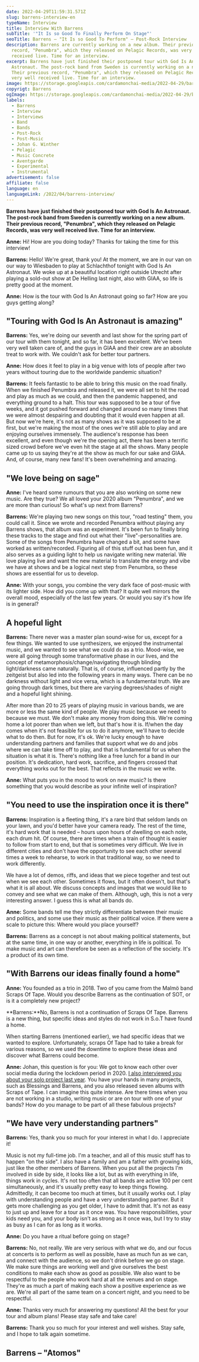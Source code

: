 ```yaml
---
date: 2022-04-29T11:59:31.571Z
slug: barrens-interview-en
typeName: Interview
title: Interview With Barrens
subTitle: '"It Is so Good To Finally Perform On Stage"'
seoTitle: Barrens – "It Is so Good To Perform" – Post-Rock Interview
description: Barrens are currently working on a new album. Their previous
  record, "Penumbra", which they released on Pelagic Records, was very well
  received live. Time for an interview.
excerpt: Barrens have just finished their postponed tour with God Is An
  Astronaut. The post-rock band from Sweden is currently working on a new album.
  Their previous record, "Penumbra", which they released on Pelagic Records, was
  very well received live. Time for an interview.
image: https://storage.googleapis.com/cardamonchai-media/2022-04-29/barrens-interview-jpg-imagine-080808_000000_1024_768/640.webp
copyrigt: Barrens
ogImage: https://storage.googleapis.com/cardamonchai-media/2022-04-29/barrens-interview-fb-jpg-imagine-080808_000000_1200_628/640.webp
labels:
  - Barrens
  - Interview
  - Interviews
  - Band
  - Bands
  - Post-Rock
  - Post-Music
  - Johan G. Winther
  - Pelagic
  - Music Concrete
  - Aventgarde
  - Experimental
  - Instrumental
advertisement: false
affiliate: false
language: en
languageLink: /2022/04/barrens-interview/
---
```

**Barrens have just finished their postponed tour with God Is An Astronaut. The post-rock band from Sweden is currently working on a new album. Their previous record, "Penumbra", which they released on Pelagic Records, was very well received live. Time for an interview.**

**Anne:** Hi! How are you doing today? Thanks for taking the time for this interview!

**Barrens:** Hello! We're great, thank you! At the moment, we are in our van on our way to Wiesbaden to play at Schlachthof tonight with God Is An Astronaut. We woke up at a beautiful location right outside Utrecht after playing a sold-out show at De Helling last night, also with GIAA, so life is pretty good at the moment.

**Anne:** How is the tour with God Is An Astronaut going so far? How are you guys getting along?

## "Touring with God Is An Astronaut is amazing"

**Barrens:** Yes, we're doing our seventh and last show for the spring part of our tour with them tonight, and so far, it has been excellent. We've been very well taken care of, and the guys in GIAA and their crew are an absolute treat to work with. We couldn't ask for better tour partners.

**Anne:** How does it feel to play in a big venue with lots of people after two years without touring due to the worldwide pandemic situation?

**Barrens:** It feels fantastic to be able to bring this music on the road finally. When we finished Penumbra and released it, we were all set to hit the road and play as much as we could, and then the pandemic happened, and everything ground to a halt. This tour was supposed to be a tour of five weeks, and it got pushed forward and changed around so many times that we were almost despairing and doubting that it would even happen at all. But now we're here, it's not as many shows as it was supposed to be at first, but we're making the most of the ones we're still able to play and are enjoying ourselves immensely. The audience's response has been excellent, and even though we're the opening act, there has been a terrific sized crowd before we've even hit the stage at all the shows. Many people came up to us saying they're at the show as much for our sake and GIAA. And, of course, many new fans! It's been overwhelming and amazing.

## "We love being on sage"

**Anne:** I've heard some rumours that you are also working on some new music. Are they true? We all loved your 2020 album "Penumbra", and we are more than curious! So what's up next from Barrens?

**Barrens:** We're playing two new songs on this tour, "road testing" them, you could call it. Since we wrote and recorded Penumbra without playing any Barrens shows, that album was an experiment. It's been fun to finally bring these tracks to the stage and find out what their "live"-personalities are. Some of the songs from Penumbra have changed a bit, and some have worked as written/recorded. Figuring all of this stuff out has been fun, and it also serves as a guiding light to help us navigate writing new material. We love playing live and want the new material to translate the energy and vibe we have at shows and be a logical next step from Penumbra, so these shows are essential for us to develop.

**Anne:** With your songs, you combine the very dark face of post-music with its lighter side. How did you come up with that? It quite well mirrors the overall mood, especially of the last few years. Or would you say it's how life is in general?

## A hopeful light

**Barrens:** There never was a master plan sound-wise for us, except for a few things. We wanted to use synthesizers, we enjoyed the instrumental music, and we wanted to see what we could do as a trio. Mood-wise, we were all going through some transformative phase in our lives, and the concept of metamorphosis/change/navigating through blinding light/darkness came naturally. That is, of course, influenced partly by the zeitgeist but also led into the following years in many ways. There can be no darkness without light and vice versa, which is a fundamental truth. We are going through dark times, but there are varying degrees/shades of night and a hopeful light shining. 

After more than 20 to 25 years of playing music in various bands, we are more or less the same kind of people. We play music because we need to because we must. We don't make any money from doing this. We're coming home a lot poorer than when we left, but that's how it is. If/when the day comes when it's not feasible for us to do it anymore, we'll have to decide what to do then. But for now, it's ok. We're lucky enough to have understanding partners and families that support what we do and jobs where we can take time off to play, and that is fundamental for us when the situation is what it is. There's nothing like a free lunch for a band in our position. It's dedication, hard work, sacrifice, and fingers crossed that everything works out for the best. That reflects in the music we write.

**Anne:** What puts you in the mood to work on new music? Is there something that you would describe as your infinite well of inspiration?

## "You need to use the inspiration once it is there"

**Barrens:**  Inspiration is a fleeting thing, it's a rare bird that seldom lands on your lawn, and you'd better have your camera ready. The rest of the time, it's hard work that is needed – hours upon hours of dwelling on each note, each drum hit. Of course, there are times when a train of thought is easier to follow from start to end, but that is sometimes very difficult. We live in different cities and don't have the opportunity to see each other several times a week to rehearse, to work in that traditional way, so we need to work differently. 

We have a lot of demos, riffs, and ideas that we piece together and test out when we see each other. Sometimes it flows, but it often doesn't, but that's what it is all about. We discuss concepts and images that we would like to convey and see what we can make of them. Although, ugh, this is not a very interesting answer. I guess this is what all bands do. 

**Anne:** Some bands tell me they strictly differentiate between their music and politics, and some use their music as their political voice. If there were a scale to picture this: Where would you place yourself?

**Barrens:** Barrens as a concept is not about making political statements, but at the same time, in one way or another, everything in life is political. To make music and art can therefore be seen as a reflection of the society. It's a product of its own time. 

## "With Barrens our ideas finally found a home"

**Anne:** You founded as a trio in 2018. Two of you came from the Malmö band Scraps Of Tape. Would you describe Barrens as the continuation of SOT, or is it a completely new project?

**Barrens:**No, Barrens is not a continuation of Scraps Of Tape. Barrens is a new thing, but specific ideas and styles do not work in S.o.T have found a home. 

When starting Barrens (mentioned earlier), we had specific ideas that we wanted to explore. Unfortunately, scraps Of Tape had to take a break for various reasons, so we used the downtime to explore these ideas and discover what Barrens could become. 

**Anne:** Johan, this question is for you: We got to know each other over social media during the lockdown period in 2020. [I also interviewed you about your solo project last year](/2021/03/johan-g-winther-interview-en/). You have your hands in many projects, such as Blessings and Barrens, and you also released seven albums with Scraps of Tape. I can imagine this quite intense. Are there times when you are not working in a studio, writing music or are on tour with one of your bands? How do you manage to be part of all these fabulous projects?

## "We have very understanding partners"

**Barrens:**  Yes, thank you so much for your interest in what I do. I appreciate it!

Music is not my full-time job. I'm a teacher, and all of this music stuff has to happen "on the side". I also have a family and am a father with growing kids, just like the other members of Barrens. When you put all the projects I'm involved in side by side, it looks like a lot, but as with everything in life, things work in cycles. It's not too often that all bands are active 100 per cent simultaneously, and it's usually pretty easy to keep things flowing. Admittedly, it can become too much at times, but it usually works out. I play with understanding people and have a very understanding partner. But it gets more challenging as you get older, I have to admit that. It's not as easy to just up and leave for a tour as it once was. You have responsibilities, your kids need you, and your body isn't as strong as it once was, but I try to stay as busy as I can for as long as it works.

**Anne:** Do you have a ritual before going on stage?

**Barrens:** No, not really. We are very serious with what we do, and our focus at concerts is to perform as well as possible, have as much fun as we can, and connect with the audience, so we don't drink before we go on stage. We make sure things are working well and give ourselves the best conditions to make each show as good as possible. We also want to be respectful to the people who work hard at all the venues and on stage. They're as much a part of making each show a positive experience as we are. We're all part of the same team on a concert night, and you need to be respectful.

**Anne:** Thanks very much for answering my questions! All the best for your tour and album plans! Please stay safe and take care!

**Barrens:**  Thank you so much for your interest and well wishes. Stay safe, and I hope to talk again sometime.

## Barrens – "Atomos"

<YouTube id="BEm8kpL8HbI" />